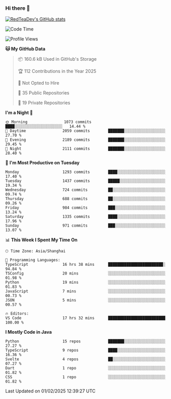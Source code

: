 ### Hi there 👋

<!--
**RedTeaDev/RedTeaDev** is a ✨ _special_ ✨ repository because its `README.md` (this file) appears on your GitHub profile.

Here are some ideas to get you started:

- 🔭 I’m currently working on ...
- 🌱 I’m currently learning ...
- 👯 I’m looking to collaborate on ...
- 🤔 I’m looking for help with ...
- 💬 Ask me about ...
- 📫 How to reach me: ...
- 😄 Pronouns: ...
- ⚡ Fun fact: ...
-->

<!--
[![wakatime](https://wakatime.com/badge/user/6b101ed0-04c0-4490-9283-eb61f2efff96.svg)](https://wakatime.com/@6b101ed0-04c0-4490-9283-eb61f2efff96)
!-->

[![RedTeaDev's GitHub stats](https://github-readme-stats.vercel.app/api?username=RedTeaDev\&include_all_commits=true)](https://github.com/anuraghazra/github-readme-stats)
<!--
[![willianrod's wakatime stats](https://github-readme-stats.vercel.app/api/wakatime?username=RedTeaDev)](https://github.com/anuraghazra/github-readme-stats)
!-->
<!--START_SECTION:waka-->
![Code Time](http://img.shields.io/badge/Code%20Time-2%2C982%20hrs%2021%20mins-blue)

![Profile Views](http://img.shields.io/badge/Profile%20Views-0-blue)

**🐱 My GitHub Data** 

> 📦 160.6 kB Used in GitHub's Storage 
 > 
> 🏆 112 Contributions in the Year 2025
 > 
> 🚫 Not Opted to Hire
 > 
> 📜 35 Public Repositories 
 > 
> 🔑 19 Private Repositories 
 > 
**I'm a Night 🦉** 

```text
🌞 Morning                1073 commits        ████░░░░░░░░░░░░░░░░░░░░░   14.44 % 
🌆 Daytime                2059 commits        ███████░░░░░░░░░░░░░░░░░░   27.70 % 
🌃 Evening                2189 commits        ███████░░░░░░░░░░░░░░░░░░   29.45 % 
🌙 Night                  2111 commits        ███████░░░░░░░░░░░░░░░░░░   28.40 % 
```
📅 **I'm Most Productive on Tuesday** 

```text
Monday                   1293 commits        ████░░░░░░░░░░░░░░░░░░░░░   17.40 % 
Tuesday                  1437 commits        █████░░░░░░░░░░░░░░░░░░░░   19.34 % 
Wednesday                724 commits         ██░░░░░░░░░░░░░░░░░░░░░░░   09.74 % 
Thursday                 688 commits         ██░░░░░░░░░░░░░░░░░░░░░░░   09.26 % 
Friday                   984 commits         ███░░░░░░░░░░░░░░░░░░░░░░   13.24 % 
Saturday                 1335 commits        ████░░░░░░░░░░░░░░░░░░░░░   17.96 % 
Sunday                   971 commits         ███░░░░░░░░░░░░░░░░░░░░░░   13.07 % 
```


📊 **This Week I Spent My Time On** 

```text
🕑︎ Time Zone: Asia/Shanghai

💬 Programming Languages: 
TypeScript               16 hrs 38 mins      ████████████████████████░   94.84 % 
TSConfig                 20 mins             ░░░░░░░░░░░░░░░░░░░░░░░░░   01.98 % 
Python                   19 mins             ░░░░░░░░░░░░░░░░░░░░░░░░░   01.83 % 
JavaScript               7 mins              ░░░░░░░░░░░░░░░░░░░░░░░░░   00.73 % 
JSON                     5 mins              ░░░░░░░░░░░░░░░░░░░░░░░░░   00.57 % 

🔥 Editors: 
VS Code                  17 hrs 32 mins      █████████████████████████   100.00 % 
```

**I Mostly Code in Java** 

```text
Python                   15 repos            ███████░░░░░░░░░░░░░░░░░░   27.27 % 
TypeScript               9 repos             ████░░░░░░░░░░░░░░░░░░░░░   16.36 % 
Svelte                   4 repos             ██░░░░░░░░░░░░░░░░░░░░░░░   07.27 % 
Dart                     1 repo              ░░░░░░░░░░░░░░░░░░░░░░░░░   01.82 % 
CSS                      1 repo              ░░░░░░░░░░░░░░░░░░░░░░░░░   01.82 % 
```




 Last Updated on 01/02/2025 12:39:27 UTC
<!--END_SECTION:waka-->


